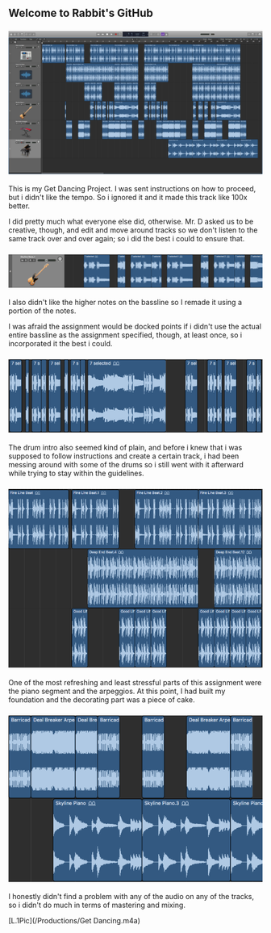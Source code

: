 ## Welcome to Rabbit's GitHub


### ![L.1Pic](/images/overview.png)

This is my Get Dancing Project. I was sent instructions on how to proceed, but i didn't like the tempo. So i ignored it and it made this track like 100x better.

I did pretty much what everyone else did, otherwise.
Mr. D asked us to be creative, though, and edit and move around tracks so we don't listen to the same track over and over again; so i did the best i could to ensure that.

### ![L.1Pic](/images/bassline.png)
I also didn't like the higher notes on the bassline so I remade it using a portion of the notes.


I was afraid the assignment would be docked points if i didn't use the actual entire bassline as the assignment specified, though, at least once, so i incorporated it the best i could.

### ![L.1Pic](/images/instruction-follower.png)

The drum intro also seemed kind of plain, and before i knew that i was supposed to follow instructions and create a certain track, i had been messing around with some of the drums so i still went with it afterward while trying to stay within the guidelines.

### ![L.1Pic](/images/drums.png)

One of the most refreshing and least stressful parts of this assignment were the piano segment and the arpeggios. At this point, I had built my foundation and the decorating part was a piece of cake.

### ![L.1Pic](/images/piano.png)

I honestly didn't find a problem with any of the audio on any of the tracks, so i didn't do much in terms of mastering and mixing.

[L.1Pic](/Productions/Get Dancing.m4a)
